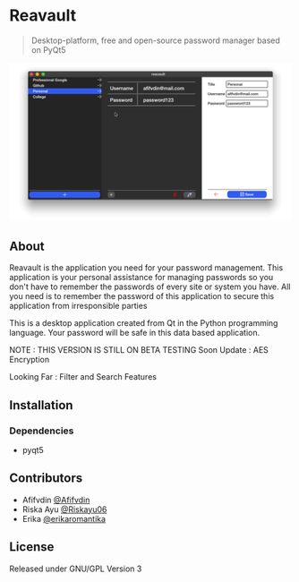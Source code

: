 # Reavault

> Desktop-platform, free and open-source password manager based on PyQt5


![](https://github.com/afifvdin/reavault/blob/main/screenshots/main.png?raw=true)

## About

Reavault is the application you need for your password management. This application is your personal assistance for managing passwords so you don't have to remember the passwords of every site or system you have. All you need is to remember the password of this application to secure this application from irresponsible parties

This is a desktop application created from Qt in the Python programming language. Your password will be safe in this data based application.

NOTE : THIS VERSION IS STILL ON BETA TESTING
Soon Update : AES Encryption

Looking Far : Filter and Search Features

## Installation

### Dependencies
- pyqt5

## Contributors

- Afifvdin  [@Afifvdin](https://github.com/Afifvdin)
- Riska Ayu [@Riskayu06](https://github.com/Riskayu06)
- Erika     [@erikaromantika](https://github.com/erikaromantika)

## License

Released under GNU/GPL Version 3
